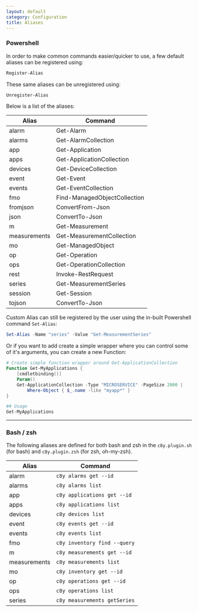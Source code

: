 ```yaml
---
layout: default
category: Configuration
title: Aliases
---
```


### Powershell

In order to make common commands easier/quicker to use, a few default aliases can be registered using:

```powershell
Register-Alias
```

These same aliases can be unregistered using:

```powershell
Unregister-Alias
```

Below is a list of the aliases:


| Alias | Command |
|-------|---------|
| alarm | Get-Alarm |
| alarms | Get-AlarmCollection |
| app | Get-Application |
| apps | Get-ApplicationCollection |
| devices | Get-DeviceCollection |
| event | Get-Event |
| events | Get-EventCollection |
| fmo | Find-ManagedObjectCollection |
| fromjson | ConvertFrom-Json |
| json | ConvertTo-Json |
| m | Get-Measurement |
| measurements | Get-MeasurementCollection |
| mo | Get-ManagedObject |
| op | Get-Operation |
| ops | Get-OperationCollection |
| rest | Invoke-RestRequest |
| series | Get-MeasurementSeries |
| session | Get-Session |
| tojson | ConvertTo-Json |

Custom Alias can still be registered by the user using the in-built Powershell command `Set-Alias`:

```powershell
Set-Alias -Name "series" -Value "Get-MeasurementSeries"
```

Or if you want to add create a simple wrapper where you can control some of it's arguments, you can create a new Function:

```powershell
# Create simple function wrapper around Get-ApplicationCollection
Function Get-MyApplications {
    [cmdletbinding()]
    Param()
    Get-ApplicationCollection -Type "MICROSERVICE" -PageSize 2000 |
        Where-Object { $_.name -like "myapp*" }
}

## Usage
Get-MyApplications
```

---

### Bash / zsh

The following aliases are defined for both bash and zsh in the `c8y.plugin.sh` (for bash) and `c8y.plugin.zsh` (for zsh, oh-my-zsh).

| Alias | Command |
|-------|---------|
| alarm | `c8y alarms get --id` |
| alarms | `c8y alarms list` |
| app | `c8y applications get --id` |
| apps | `c8y applications list` |
| devices | `c8y devices list` |
| event | `c8y events get --id` |
| events | `c8y events list` |
| fmo | `c8y inventory find --query` |
| m | `c8y measurements get --id` |
| measurements | `c8y measurements list` |
| mo | `c8y inventory get --id` |
| op | `c8y operations get --id` |
| ops | `c8y operations list` |
| series | `c8y measurements getSeries` |

